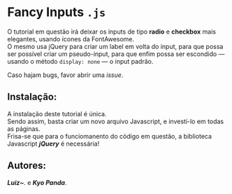 # Fancy Inputs ```.js```

O tutorial em questão irá deixar os inputs de tipo **radio** e **checkbox** mais elegantes, usando ícones da FontAwesome.  
O mesmo usa jQuery para criar um label em volta do input, para que possa ser possível criar um pseudo-input, para que enfim possa ser escondido — usando o método ```display: none``` — o input padrão.

Caso hajam bugs, favor abrir uma _issue_.


## Instalação:
A instalação deste tutorial é única.  
Sendo assim, basta criar um novo arquivo Javascript, e investí-lo em todas as páginas.  
Frisa-se que para o funciomanento do código em questão, a biblioteca Javascript **_jQuery_** é necessária!


## Autores:

**_Luiz~_**. e **_Kyo Panda_**.
